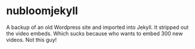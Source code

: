 nubloomjekyll
=============

A backup of an old Wordpress site and imported into Jekyll. It stripped out the video embeds. Which sucks because who wants to embed 300 new videos. Not this guy!

